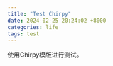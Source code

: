 ```yaml
---
title: "Test Chirpy"
date: 2024-02-25 20:24:02 +8000
categories: life
tags: test
---
```


使用Chirpy模版进行测试。
